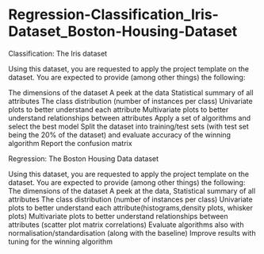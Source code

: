 # Regression-Classification_Iris-Dataset_Boston-Housing-Dataset

Classification: The Iris dataset

Using this dataset, you are requested to apply the project template on the dataset. You are expected to provide (among other things) the following:

The dimensions of the dataset
A peek at the data
Statistical summary of all attributes
The class distribution (number of instances per class)
Univariate plots to better understand each attribute
Multivariate plots to better understand relationships between attributes
Apply a set of algorithms and select the best model
Split the dataset into training/test sets (with test set being the 20% of the dataset) and evaluate accuracy of the winning algorithm
Report the confusion matrix

Regression: The Boston Housing Data dataset

Using this dataset, you are requested to apply the project template on the dataset. You are expected to provide (among other things) the following:
The dimensions of the dataset
A peek at the data, Statistical summary of all attributes
The class distribution (number of instances per class)
Univariate plots to better understand each attribute(histograms,density plots, whisker plots)
Multivariate plots to better understand relationships between attributes (scatter plot matrix
correlations)
Evaluate algorithms also with normalisation/standardisation (along with the baseline)
Improve results with tuning for the winning algorithm

